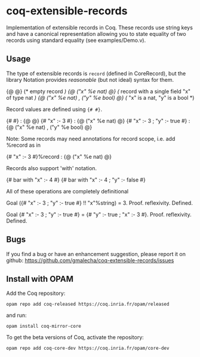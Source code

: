 coq-extensible-records
======================

Implementation of extensible records in Coq. These records use string
keys and have a canonical representation allowing you to state
equality of two records using standard equality (see examples/Demo.v).

Usage
-----

The type of extensible records is ```record``` (defined in CoreRecord), but the library Notation provides *reasonable* (but not ideal) syntax for them.

   {@ @}               (* empty record *)
   {@ ("x" %e nat) @}  (* record with a single field "x" of type nat *)
   {@ ("x" %e nat) , ("y" %e bool) @} (* "x" is a nat, "y" is a bool *)

Record values are defined using ```{# #}```.

   {# #} : {@ @}
   {# "x" :- 3 #} : {@ ("x" %e nat) @}
   {# "x" :- 3 ; "y" :- true #} : {@ ("x" %e nat) , ("y" %e bool) @}

Note: Some records may need annotations for record scope, i.e. add %record as in

   {# "x" :- 3 #}%record : {@ ("x" %e nat) @}

Records also support 'with' notation.

   {# bar with "x" :- 4 #}
   {# bar with "x" :- 4 ; "y" :- false #}

All of these operations are completely definitional

   Goal ({# "x" :- 3 ; "y" :- true #} !! "x"%string) = 3.
   Proof.
     reflexivity.
   Defined.

   Goal {# "x" :- 3 ; "y" :- true #} = {# "y" :- true ; "x" :- 3 #}.
   Proof.
     reflexivity.
   Defined.

Bugs
----

If you find a bug or have an enhancement suggestion, please report it on github: https://github.com/gmalecha/coq-extensible-records/issues

Install with OPAM
-----------------
Add the Coq repository:

    opam repo add coq-released https://coq.inria.fr/opam/released

and run:

    opam install coq-mirror-core

To get the beta versions of Coq, activate the repository:

    opam repo add coq-core-dev https://coq.inria.fr/opam/core-dev